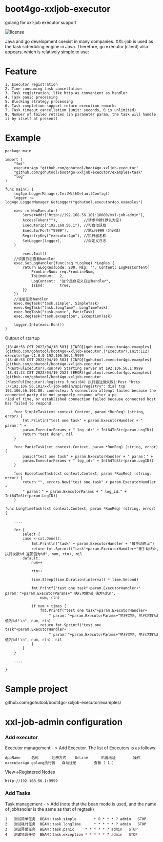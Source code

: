 # boot4go-xxljob-executor

golang for xxl-job executor support 

![license](https://img.shields.io/badge/license-Apache--2.0-green.svg)

Java and go development coexist in many companies. XXL-job is used as the task scheduling engine in Java. Therefore, go executor (client) also appears, which is relatively simple to use:
# Feature
```	
1. Executor registration
2. Time consuming task cancellation
3. Task registration, like http As convenient as handler
4. Task panic processing
5. Blocking strategy processing
6. Task completion support return execution remarks
7. Task timeout cancellation (unit: seconds, 0 is unlimited)
8. Number of failed retries (in parameter param, the task will handle it by itself at present)
```

# Example
```
package main

import (
	"fmt"
	executor4go "github.com/gohutool/boot4go-xxljob-executor"
	"github.com/gohutool/boot4go-xxljob-executor/examples/task"
	"log"
)

func main() {
	log4go.LoggerManager.InitWithDefaultConfig()
	logger := log4go.LoggerManager.GetLogger("gohutool.executor4go.examples")

	exec := NewExecutor(
		ServerAddr("http://192.168.56.101:18080/xxl-job-admin"),
		AccessToken(""),            //请求令牌(默认为空)
		ExecutorIp("192.168.56.1"), //可自动获取
		ExecutorPort("9999"),       //默认9999（非必填）
		RegistryKey("executor4go"), //执行器名称
		SetLogger(logger),          //自定义日志
	)
	
		exec.Init()
	//设置日志查看handler
	exec.SetLogHandler(func(req *LogReq) *LogRes {
		return &LogRes{Code: 200, Msg: "", Content: LogResContent{
			FromLineNum: req.FromLineNum,
			ToLineNum:   2,
			LogContent:  "这个是自定义日志handler",
			IsEnd:       true,
		}}
	})
	//注册任务handler
	exec.RegTask("task.simple", SimpleTask)
	exec.RegTask("task.longTime", LongTimeTask)
	exec.RegTask("task.panic", PanicTask)
	exec.RegTask("task.exception", ExceptionTask)

	logger.Info(exec.Run())
}

```

Output of startup 

```
[18:40:58 CST 2022/04/10 583] [INFO][gohutool.executor4go.examples] (github.com/gohutool/boot4go-xxljob-executor.(*Executor).Init:112) executor4go-v1.0.0 192.106.56.1:9999
[18:40:58 CST 2022/04/10 583] [INFO][gohutool.executor4go.examples] (github.com/gohutool/boot4go-xxljob-executor.(*RestFulExecutor).Run:49) Starting server at 192.106.56.1:9999
[18:41:33 CST 2022/04/10 252] [EROR][gohutool.executor4go.examples] (github.com/gohutool/boot4go-xxljob-executor.(*RestFulExecutor).Registry.func1:84) 执行器注册失败1:Post "http
://192.106.56.101/xxl-job-admin/api/registry": dial tcp 192.106.56.101:80: connectex: A connection attempt failed because the connected party did not properly respond after a pe
riod of time, or established connection failed because connected host has failed to respond.

```

```
    func SimpleTask(cxt context.Context, param *RunReq) (string, error) {
        fmt.Println("test one task" + param.ExecutorHandler + " param：" +
        param.ExecutorParams + " log_id:" + Int64ToStr(param.LogID))
        return "test done", nil
    }
    
    func PanicTask(cxt context.Context, param *RunReq) (string, error) {
        panic("test one task" + param.ExecutorHandler + " param：" +
        param.ExecutorParams + " log_id:" + Int64ToStr(param.LogID))
    }
    
    func ExceptionTask(cxt context.Context, param *RunReq) (string, error) {
        return "", errors.New("test one task" + param.ExecutorHandler +
        " param：" + param.ExecutorParams + " log_id:" + Int64ToStr(param.LogID))
    }
```

```
func LongTimeTask(cxt context.Context, param *RunReq) (string, error) {
    
    ....

	for {
		select {
		case <-cxt.Done():
			fmt.Println("task" + param.ExecutorHandler + "被手动终止")
			return fmt.Sprintf("task"+param.ExecutorHandler+"被手动终止, 执行次数%d 返回值为%d", num, rtn), nil
		default:
			num++

			rtn++

			time.Sleep(time.Duration(interval) * time.Second)

			fmt.Printf("test one task"+param.ExecutorHandler+" param："+param.ExecutorParams+" 执行次数%d 值为%d\n",
				num, rtn)

			if num > times {
				fmt.Printf("test one task"+param.ExecutorHandler+
					" param："+param.ExecutorParams+"执行完毕, 执行次数%d 值为%d！\n", num, rtn)
				return fmt.Sprintf("test one task"+param.ExecutorHandler+
					" param："+param.ExecutorParams+"执行完毕, 执行次数%d 值为%d！\n", num, rtn), nil
			}
		}
	}
	
	....

}
```


# Sample project
github.com/gohutool/boot4go-xxljob-executor/examples/

# xxl-job-admin configuration
### Add executor
Executor management - > Add Executor. The list of Executors is as follows:
```
AppName		名称		注册方式	OnLine 		机器地址 		操作
executor4go	golang执行器	自动注册 		查看 ( 1 ）   
```
View->Registered Nodes
```
http://192.168.56.1:9999
```
### Add Tasks
Task management - > Add (note that the bean mode is used, and the name of jobhandler is the same as that of regtask)
```
1	测试简单任务	BEAN：task.simple	    * 0 * * * ?	admin	STOP	
2	测试耗时任务	BEAN：task.longTime	    * * * * * ?	admin	STOP	
3	测试异常任务	BEAN：task.panic		* * * * * ?	admin	STOP
4	测试错误任务	BEAN：task.exception	* * * * * ?	admin	STOP
```


